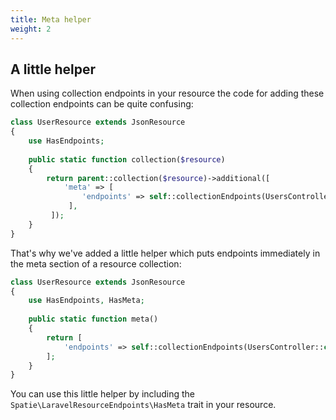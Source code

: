 ```yaml
---
title: Meta helper
weight: 2
---
```


## A little helper

When using collection endpoints in your resource the code for adding these collection endpoints can be quite confusing:

``` php
class UserResource extends JsonResource
{
    use HasEndpoints;
    
    public static function collection($resource)
    {
        return parent::collection($resource)->additional([
            'meta' => [
                'endpoints' => self::collectionEndpoints(UsersController::class)
             ],
         ]);
    }
}
```

That's why we've added a little helper which puts endpoints immediately in the meta section of a resource collection:

``` php
class UserResource extends JsonResource
{
    use HasEndpoints, HasMeta;
    
    public static function meta()
    {
        return [
            'endpoints' => self::collectionEndpoints(UsersController::class)
        ];
    }
}
```

You can use this little helper by including the `Spatie\LaravelResourceEndpoints\HasMeta` trait in your resource.
